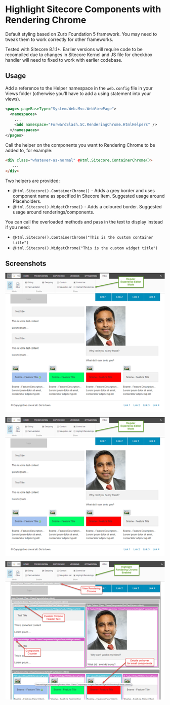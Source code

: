 # Highlight Sitecore Components with Rendering Chrome

Default styling based on Zurb Foundation 5 framework. You may need to tweak them to work correctly for other frameworks.

Tested with Sitecore 8.1.1+. Earlier versions will require code to be recompiled due to changes in Sitecore Kernel and JS file for checkbox handler will need to fixed to work with earlier codebase.

## Usage

Add a reference to the Helper namespace in the `web.config` file in your Views folder (otherwise you'll have to add a using statement into your views).

```xml
<pages pageBaseType="System.Web.Mvc.WebViewPage">
  <namespaces>
    ...
    <add namespace="ForwardSlash.SC.RenderingChrome.HtmlHelpers" />
  </namespaces>
</pages>
```

Call the helper on the components you want to Rendering Chrome to be added to, for example:

```html
<div class="whatever-as-normal" @Html.Sitecore.ContainerChrome()>
   ... 
</div>
```

Two helpers are provided:

* `@Html.Sitecore().ContainerChrome()` - Adds a grey border and uses component name as specified in Sitecore Item. Suggested usage around Placeholders.
* `@Html.Sitecore().WidgetChrome()` - Adds a coloured border. Suggested usage around renderings/components.

You can call the overloaded methods and pass in the text to display instead if you need:

* `@Html.Sitecore().ContainerChrome("This is the custom container title")`
* `@Html.Sitecore().WidgetChrome("This is the custom widget title")`
 
## Screenshots

![Highlight Controller Renderings](screenshots/highlight-regular-ee-mode.png?raw=true "Highlight Controller Renderings")

![Regular Experience Editor Mode](screenshots/highlight-regular-ee-mode.png?raw=true "Regular Experience Editor Mode")

![Highlight View Renderings](screenshots/highlight-view-rendering-chrome.png?raw=true "Highlight View Renderings")
